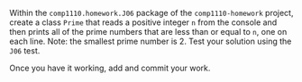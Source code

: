 Within the `comp1110.homework.J06` package of the `comp1110-homework` project,
create a class `Prime` that reads a positive integer `n` from the console and
then prints all of the prime numbers that are less than or equal to `n`, one on each line.
Note: the smallest prime number is 2.
Test your solution using the `J06` test.

Once you have it working, add and commit your work.
